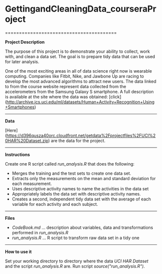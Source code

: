 # GettingandCleaningData_courseraProject
========================================

**Project Description**

The purpose of this project is to demonstrate your ability to collect, work with, and clean a data set. The goal is to prepare tidy data that can be used for later analysis. 

One of the most exciting areas in all of data science right now is wearable computing.
Companies like Fitbit, Nike, and Jawbone Up are racing to develop the most advanced
algorithms to attract new users. The data linked to from the course website represent
data collected from the accelerometers from the Samsung Galaxy S smartphone.
A full description is available at the site where the data was obtained: [click]
(http://archive.ics.uci.edu/ml/datasets/Human+Activity+Recognition+Using+Smartphones)
___
**Data**

[Here] (https://d396qusza40orc.cloudfront.net/getdata%2Fprojectfiles%2FUCI%20HAR%20Dataset.zip) are the data for the project.
___
**Instructions**

Create one R script called *run_analysis.R* that does the following:

- Merges the training and the test sets to create one data set.
- Extracts only the measurements on the mean and standard deviation for each measurement. 
- Uses descriptive activity names to name the activities in the data set
- Appropriately labels the data set with descriptive activity names. 
- Creates a second, independent tidy data set with the average of each variable for each activity and each subject.
___
**Files**

- *CodeBook.md* ... description about variables, data and transformations performed in *run_analysis.R*
- *run_analysis.R* ... R script to transform raw data set in a tidy one

___
**How to use it**

Set your working directory to directory where the data *UCI HAR Dataset* and the script *run_analysis.R* are. Run script *source("run_analysis.R")*.
